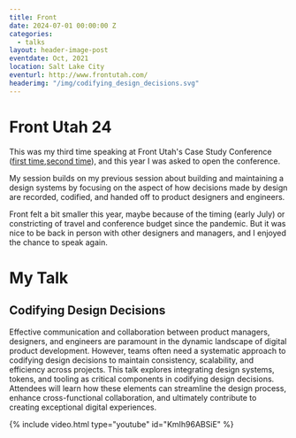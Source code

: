 ```yaml
---
title: Front
date: 2024-07-01 00:00:00 Z
categories:
  - talks
layout: header-image-post
eventdate: Oct, 2021
location: Salt Lake City
eventurl: http://www.frontutah.com/
headerimg: "/img/codifying_design_decisions.svg"
---
```


# Front Utah 24

This was my third time speaking at Front Utah's Case Study Conference ([first time](/talks/front-2016),[second time](/talks/front-2021)), and this year I was asked to open the conference.

My session builds on my previous session about building and maintaining a design systems by focusing on the aspect of how decisions made by design are recorded, codified, and handed off to product designers and engineers.

Front felt a bit smaller this year, maybe because of the timing (early July) or constricting of travel and conference budget since the pandemic. But it was nice to be back in person with other designers and managers, and I enjoyed the chance to speak again.

# My Talk

## Codifying Design Decisions

Effective communication and collaboration between product managers, designers, and engineers are paramount in the dynamic landscape of digital product development. However, teams often need a systematic approach to codifying design decisions to maintain consistency, scalability, and efficiency across projects. This talk explores integrating design systems, tokens, and tooling as critical components in codifying design decisions. Attendees will learn how these elements can streamline the design process, enhance cross-functional collaboration, and ultimately contribute to creating exceptional digital experiences.

{% include video.html type="youtube" id="KmIh96ABSiE" %}
